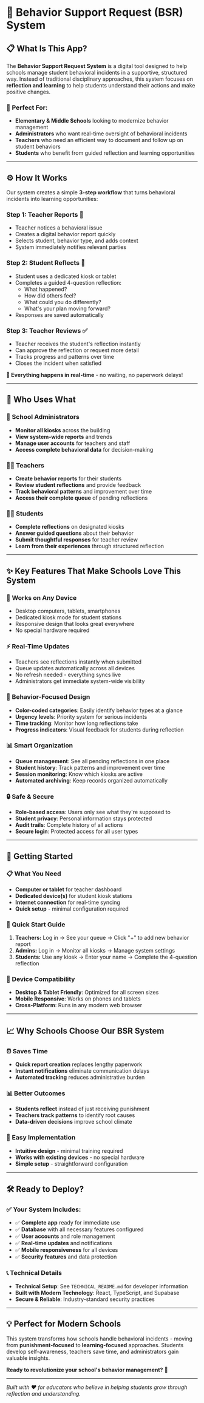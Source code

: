 # 🎯 Behavior Support Request (BSR) System

## 📋 What Is This App?

The **Behavior Support Request System** is a digital tool designed to help schools manage student behavioral incidents in a supportive, structured way. Instead of traditional disciplinary approaches, this system focuses on **reflection and learning** to help students understand their actions and make positive changes.

### 🏫 Perfect For:
- **Elementary & Middle Schools** looking to modernize behavior management
- **Administrators** who want real-time oversight of behavioral incidents
- **Teachers** who need an efficient way to document and follow up on student behaviors
- **Students** who benefit from guided reflection and learning opportunities

---

## ⚙️ How It Works

Our system creates a simple **3-step workflow** that turns behavioral incidents into learning opportunities:

### **Step 1: Teacher Reports** 📝
- Teacher notices a behavioral issue
- Creates a digital behavior report quickly
- Selects student, behavior type, and adds context
- System immediately notifies relevant parties

### **Step 2: Student Reflects** 🤔  
- Student uses a dedicated kiosk or tablet
- Completes a guided 4-question reflection:
  - What happened?
  - How did others feel?
  - What could you do differently?
  - What's your plan moving forward?
- Responses are saved automatically

### **Step 3: Teacher Reviews** ✅
- Teacher receives the student's reflection instantly
- Can approve the reflection or request more detail
- Tracks progress and patterns over time
- Closes the incident when satisfied

**🔄 Everything happens in real-time** - no waiting, no paperwork delays!

---

## 👥 Who Uses What

### **🔧 School Administrators**
- **Monitor all kiosks** across the building
- **View system-wide reports** and trends
- **Manage user accounts** for teachers and staff
- **Access complete behavioral data** for decision-making

### **👩‍🏫 Teachers**
- **Create behavior reports** for their students
- **Review student reflections** and provide feedback
- **Track behavioral patterns** and improvement over time
- **Access their complete queue** of pending reflections

### **🧑‍🎓 Students**
- **Complete reflections** on designated kiosks
- **Answer guided questions** about their behavior
- **Submit thoughtful responses** for teacher review
- **Learn from their experiences** through structured reflection

---

## ✨ Key Features That Make Schools Love This System

### **📱 Works on Any Device**
- Desktop computers, tablets, smartphones
- Dedicated kiosk mode for student stations
- Responsive design that looks great everywhere
- No special hardware required

### **⚡ Real-Time Updates**
- Teachers see reflections instantly when submitted
- Queue updates automatically across all devices
- No refresh needed - everything syncs live
- Administrators get immediate system-wide visibility

### **🎯 Behavior-Focused Design**
- **Color-coded categories**: Easily identify behavior types at a glance
- **Urgency levels**: Priority system for serious incidents
- **Time tracking**: Monitor how long reflections take
- **Progress indicators**: Visual feedback for students during reflection

### **📊 Smart Organization**
- **Queue management**: See all pending reflections in one place
- **Student history**: Track patterns and improvement over time
- **Session monitoring**: Know which kiosks are active
- **Automated archiving**: Keep records organized automatically

### **🔒 Safe & Secure**
- **Role-based access**: Users only see what they're supposed to
- **Student privacy**: Personal information stays protected
- **Audit trails**: Complete history of all actions
- **Secure login**: Protected access for all user types

---

## 🚀 Getting Started

### **📋 What You Need**
- **Computer or tablet** for teacher dashboard
- **Dedicated device(s)** for student kiosk stations
- **Internet connection** for real-time syncing
- **Quick setup** - minimal configuration required

### **🎯 Quick Start Guide**

1. **Teachers:** Log in → See your queue → Click "+" to add new behavior report
2. **Admins:** Log in → Monitor all kiosks → Manage system settings
3. **Students:** Use any kiosk → Enter your name → Complete the 4-question reflection

### **📱 Device Compatibility**
- **Desktop & Tablet Friendly**: Optimized for all screen sizes
- **Mobile Responsive**: Works on phones and tablets
- **Cross-Platform**: Runs in any modern web browser

---

## 📈 Why Schools Choose Our BSR System

### **⏰ Saves Time**
- **Quick report creation** replaces lengthy paperwork
- **Instant notifications** eliminate communication delays
- **Automated tracking** reduces administrative burden

### **📊 Better Outcomes**
- **Students reflect** instead of just receiving punishment
- **Teachers track patterns** to identify root causes  
- **Data-driven decisions** improve school climate

### **🎯 Easy Implementation**
- **Intuitive design** - minimal training required
- **Works with existing devices** - no special hardware
- **Simple setup** - straightforward configuration

---

## 🛠️ Ready to Deploy?

### **✅ Your System Includes:**
- ✅ **Complete app** ready for immediate use
- ✅ **Database** with all necessary features configured
- ✅ **User accounts** and role management
- ✅ **Real-time updates** and notifications
- ✅ **Mobile responsiveness** for all devices
- ✅ **Security features** and data protection

### **📞 Technical Details**
- **Technical Setup**: See `TECHNICAL_README.md` for developer information
- **Built with Modern Technology**: React, TypeScript, and Supabase
- **Secure & Reliable**: Industry-standard security practices

---

## 💡 Perfect for Modern Schools

This system transforms how schools handle behavioral incidents - moving from **punishment-focused** to **learning-focused** approaches. Students develop self-awareness, teachers save time, and administrators gain valuable insights.

**Ready to revolutionize your school's behavior management?** 🎯

---

*Built with ❤️ for educators who believe in helping students grow through reflection and understanding.*